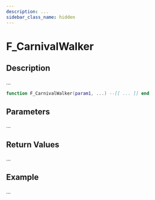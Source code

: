 ```yaml
---
description: ...
sidebar_class_name: hidden
---
```


# F_CarnivalWalker

## Description

...

```lua
function F_CarnivalWalker(param1, ...) --[[ ... ]] end
```

## Parameters

...

## Return Values

...

## Example

...

